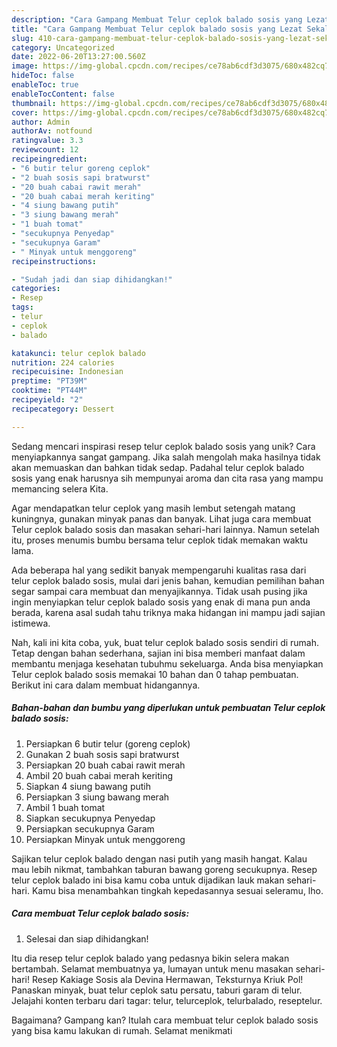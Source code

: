 ```yaml
---
description: "Cara Gampang Membuat Telur ceplok balado sosis yang Lezat Sekali"
title: "Cara Gampang Membuat Telur ceplok balado sosis yang Lezat Sekali"
slug: 410-cara-gampang-membuat-telur-ceplok-balado-sosis-yang-lezat-sekali
category: Uncategorized
date: 2022-06-20T13:27:00.560Z
image: https://img-global.cpcdn.com/recipes/ce78ab6cdf3d3075/680x482cq70/telur-ceplok-balado-sosis-foto-resep-utama.jpg
hideToc: false
enableToc: true
enableTocContent: false
thumbnail: https://img-global.cpcdn.com/recipes/ce78ab6cdf3d3075/680x482cq70/telur-ceplok-balado-sosis-foto-resep-utama.jpg
cover: https://img-global.cpcdn.com/recipes/ce78ab6cdf3d3075/680x482cq70/telur-ceplok-balado-sosis-foto-resep-utama.jpg
author: Admin
authorAv: notfound
ratingvalue: 3.3
reviewcount: 12
recipeingredient:
- "6 butir telur goreng ceplok"
- "2 buah sosis sapi bratwurst"
- "20 buah cabai rawit merah"
- "20 buah cabai merah keriting"
- "4 siung bawang putih"
- "3 siung bawang merah"
- "1 buah tomat"
- "secukupnya Penyedap"
- "secukupnya Garam"
- " Minyak untuk menggoreng"
recipeinstructions:

- "Sudah jadi dan siap dihidangkan!"
categories:
- Resep
tags:
- telur
- ceplok
- balado

katakunci: telur ceplok balado 
nutrition: 224 calories
recipecuisine: Indonesian
preptime: "PT39M"
cooktime: "PT44M"
recipeyield: "2"
recipecategory: Dessert

---
```





Sedang mencari inspirasi resep telur ceplok balado sosis yang unik? Cara menyiapkannya sangat gampang. Jika salah mengolah maka hasilnya tidak akan memuaskan dan bahkan tidak sedap. Padahal telur ceplok balado sosis yang enak harusnya sih mempunyai aroma dan cita rasa yang mampu memancing selera Kita.





Agar mendapatkan telur ceplok yang masih lembut setengah matang kuningnya, gunakan minyak panas dan banyak. Lihat juga cara membuat Telur ceplok balado sosis dan masakan sehari-hari lainnya. Namun setelah itu, proses menumis bumbu bersama telur ceplok tidak memakan waktu lama.

Ada beberapa hal yang sedikit banyak mempengaruhi kualitas rasa dari telur ceplok balado sosis, mulai dari jenis bahan, kemudian pemilihan bahan segar sampai cara membuat dan menyajikannya. Tidak usah pusing jika ingin menyiapkan telur ceplok balado sosis yang enak di mana pun anda berada, karena asal sudah tahu triknya maka hidangan ini mampu jadi sajian istimewa.






Nah, kali ini kita coba, yuk, buat telur ceplok balado sosis sendiri di rumah. Tetap dengan bahan sederhana, sajian ini bisa memberi manfaat dalam membantu menjaga kesehatan tubuhmu sekeluarga. Anda bisa menyiapkan Telur ceplok balado sosis memakai 10 bahan dan 0 tahap pembuatan. Berikut ini cara dalam membuat hidangannya.

<!--inarticleads1-->

##### Bahan-bahan dan bumbu yang diperlukan untuk pembuatan Telur ceplok balado sosis:

1. Persiapkan 6 butir telur (goreng ceplok)
1. Gunakan 2 buah sosis sapi bratwurst
1. Persiapkan 20 buah cabai rawit merah
1. Ambil 20 buah cabai merah keriting
1. Siapkan 4 siung bawang putih
1. Persiapkan 3 siung bawang merah
1. Ambil 1 buah tomat
1. Siapkan secukupnya Penyedap
1. Persiapkan secukupnya Garam
1. Persiapkan  Minyak untuk menggoreng


Sajikan telur ceplok balado dengan nasi putih yang masih hangat. Kalau mau lebih nikmat, tambahkan taburan bawang goreng secukupnya. Resep telur ceplok balado ini bisa kamu coba untuk dijadikan lauk makan sehari-hari. Kamu bisa menambahkan tingkah kepedasannya sesuai seleramu, lho. 

<!--inarticleads2-->

##### Cara membuat Telur ceplok balado sosis:


1. Selesai dan siap dihidangkan!

Itu dia resep telur ceplok balado yang pedasnya bikin selera makan bertambah. Selamat membuatnya ya, lumayan untuk menu masakan sehari-hari! Resep Kakiage Sosis ala Devina Hermawan, Teksturnya Kriuk Pol! Panaskan minyak, buat telur ceplok satu persatu, taburi garam di telur. Jelajahi konten terbaru dari tagar: telur, telurceplok, telurbalado, reseptelur. 

Bagaimana? Gampang kan? Itulah cara membuat telur ceplok balado sosis yang bisa kamu lakukan di rumah. Selamat menikmati
